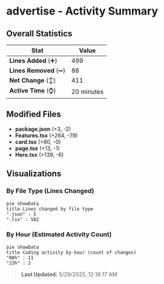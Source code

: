 # advertise - Activity Summary 

## Overall Statistics

| Stat                   | Value                                                             |
| ---------------------- | ----------------------------------------------------------------- |
| **Lines Added** (➕)   | 499                                          |
| **Lines Removed** (➖) | 88                                        |
| **Net Change** (↕)    | 411                |
| **Active Time** (⌚)   | 20 minutes |


## Modified Files
- **package.json** (+3, -2)
- **Features.tsx** (+264, -79)
- **card.tsx** (+80, -0)
- **page.tsx** (+13, -1)
- **Hero.tsx** (+139, -6)

## Visualizations

### By File Type (Lines Changed)

```mermaid
pie showData
title Lines changed by file type
".json" : 5
".tsx" : 582
```

### By Hour (Estimated Activity Count)

```mermaid
pie showData
title Coding activity by hour (count of changes)
"00h" : 11
"23h" : 2
```


> **Last Updated:** 5/29/2025, 12:18:17 AM